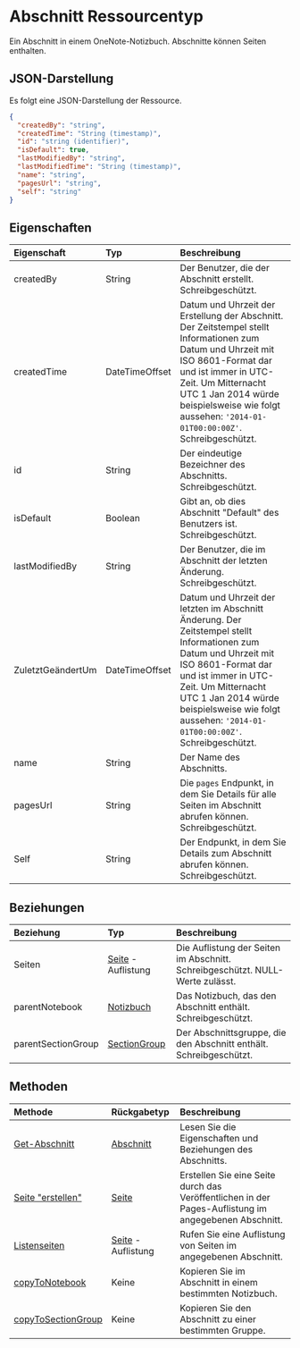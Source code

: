 # <a name="section-resource-type"></a>Abschnitt Ressourcentyp

Ein Abschnitt in einem OneNote-Notizbuch. Abschnitte können Seiten enthalten.

## <a name="json-representation"></a>JSON-Darstellung

Es folgt eine JSON-Darstellung der Ressource.

<!-- {
  "blockType": "resource",
  "optionalProperties": [
    "pages",
    "parentNotebook",
    "parentSectionGroup"
  ],
  "@odata.type": "microsoft.graph.section"
}-->

```json
{
  "createdBy": "string",
  "createdTime": "String (timestamp)",
  "id": "string (identifier)",
  "isDefault": true,
  "lastModifiedBy": "string",
  "lastModifiedTime": "String (timestamp)",
  "name": "string",
  "pagesUrl": "string",
  "self": "string"
}

```
## <a name="properties"></a>Eigenschaften
| Eigenschaft     | Typ   |Beschreibung|
|:---------------|:--------|:----------|
|createdBy|String|Der Benutzer, die der Abschnitt erstellt. Schreibgeschützt.|
|createdTime|DateTimeOffset|Datum und Uhrzeit der Erstellung der Abschnitt. Der Zeitstempel stellt Informationen zum Datum und Uhrzeit mit ISO 8601-Format dar und ist immer in UTC-Zeit. Um Mitternacht UTC 1 Jan 2014 würde beispielsweise wie folgt aussehen: `'2014-01-01T00:00:00Z'`. Schreibgeschützt.|
|id|String|Der eindeutige Bezeichner des Abschnitts.  Schreibgeschützt.|
|isDefault|Boolean|Gibt an, ob dies Abschnitt "Default" des Benutzers ist. Schreibgeschützt.|
|lastModifiedBy|String|Der Benutzer, die im Abschnitt der letzten Änderung. Schreibgeschützt.|
|ZuletztGeändertUm|DateTimeOffset|Datum und Uhrzeit der letzten im Abschnitt Änderung. Der Zeitstempel stellt Informationen zum Datum und Uhrzeit mit ISO 8601-Format dar und ist immer in UTC-Zeit. Um Mitternacht UTC 1 Jan 2014 würde beispielsweise wie folgt aussehen: `'2014-01-01T00:00:00Z'`. Schreibgeschützt.|
|name|String|Der Name des Abschnitts. |
|pagesUrl|String|Die `pages` Endpunkt, in dem Sie Details für alle Seiten im Abschnitt abrufen können. Schreibgeschützt.|
|Self|String|Der Endpunkt, in dem Sie Details zum Abschnitt abrufen können. Schreibgeschützt.|

## <a name="relationships"></a>Beziehungen
| Beziehung | Typ   |Beschreibung|
|:---------------|:--------|:----------|
|Seiten|[Seite](page.md) -Auflistung|Die Auflistung der Seiten im Abschnitt.  Schreibgeschützt. NULL-Werte zulässt.|
|parentNotebook|[Notizbuch](notebook.md)|Das Notizbuch, das den Abschnitt enthält.  Schreibgeschützt.|
|parentSectionGroup|[SectionGroup](sectiongroup.md)|Der Abschnittsgruppe, die den Abschnitt enthält.  Schreibgeschützt.|

## <a name="methods"></a>Methoden

| Methode           | Rückgabetyp    |Beschreibung|
|:---------------|:--------|:----------|
|[Get-Abschnitt](../api/section_get.md) | [Abschnitt](section.md) |Lesen Sie die Eigenschaften und Beziehungen des Abschnitts.|
|[Seite "erstellen"](../api/section_post_pages.md) |[Seite](page.md)| Erstellen Sie eine Seite durch das Veröffentlichen in der Pages-Auflistung im angegebenen Abschnitt.|
|[Listenseiten](../api/section_list_pages.md) |[Seite](page.md) -Auflistung| Rufen Sie eine Auflistung von Seiten im angegebenen Abschnitt.|
|[copyToNotebook](../api/section_copytonotebook.md)|Keine|Kopieren Sie im Abschnitt in einem bestimmten Notizbuch.|
|[copyToSectionGroup](../api/section_copytosectiongroup.md)|Keine|Kopieren Sie den Abschnitt zu einer bestimmten Gruppe.|


<!-- uuid: 8fcb5dbc-d5aa-4681-8e31-b001d5168d79
2015-10-25 14:57:30 UTC -->
<!-- {
  "type": "#page.annotation",
  "description": "section resource",
  "keywords": "",
  "section": "documentation",
  "tocPath": ""
}-->
